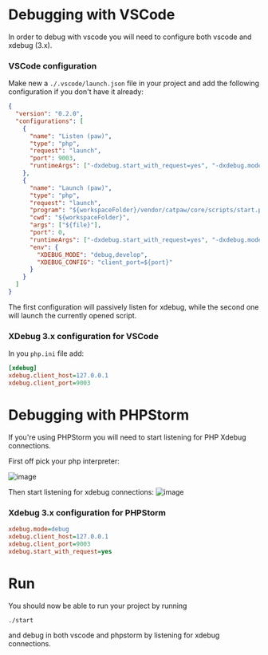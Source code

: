 # Debugging with VSCode

In order to debug with vscode you will need to configure both vscode and xdebug (3.x).

### VSCode configuration

Make new a `./.vscode/launch.json` file in your project and add the following configuration if you don't have it already:
```json
{
  "version": "0.2.0",
  "configurations": [
    {
      "name": "Listen (paw)",
      "type": "php",
      "request": "launch",
      "port": 9003,
      "runtimeArgs": ["-dxdebug.start_with_request=yes", "-dxdebug.mode=debug"]
    },
    {
      "name": "Launch (paw)",
      "type": "php",
      "request": "launch",
      "program": "${workspaceFolder}/vendor/catpaw/core/scripts/start.php",
      "cwd": "${workspaceFolder}",
      "args": ["${file}"],
      "port": 0,
      "runtimeArgs": ["-dxdebug.start_with_request=yes", "-dxdebug.mode=debug"],
      "env": {
        "XDEBUG_MODE": "debug,develop",
        "XDEBUG_CONFIG": "client_port=${port}"
      }
    }
  ]
}
```

The first configuration will passively listen for xdebug, while the second one will launch the currently opened script.

### XDebug 3.x configuration for VSCode

In you `php.ini` file add:
```ini
[xdebug]
xdebug.client_host=127.0.0.1
xdebug.client_port=9003
```

# Debugging with PHPStorm

If you're using PHPStorm you will need to start listening for PHP Xdebug connections.

First off pick your php interpreter:

![image](https://user-images.githubusercontent.com/6891346/168439592-3c8609aa-2d30-4995-ace3-8fa19fcef4b0.png)

Then start listening for xdebug connections: ![image](https://user-images.githubusercontent.com/6891346/168439662-558102d8-a94d-4480-a4e5-324f85a47cab.png)

### Xdebug 3.x configuration for PHPStorm

```ini
xdebug.mode=debug
xdebug.client_host=127.0.0.1
xdebug.client_port=9003
xdebug.start_with_request=yes
```

# Run

You should now be able to run your project by running 
```bash
./start
```

and debug in both vscode and phpstorm by listening for xdebug connections.
